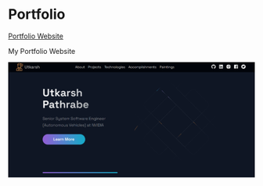 Portfolio
=========  

[Portfolio Website](https://utkarshpathrabe.com/)  

My Portfolio Website  

![Main Page](./public/images/main_page.png)